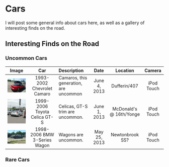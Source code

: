 # Cars

I will post some general info about cars here, as well as a gallery of interesting finds on the road.

## Interesting Finds on the Road

### Uncommon Cars

| Image | Car | Description | Date | Location | Camera |
| ----- | :---: | :--- | :---: | :---: | :---:|
| <img src="./carimages/IMG_1560.JPG" alt="Camaro" width="252"> | 1993-2002 Chevrolet Camaro | Camaros, this generation, are uncommon | June 4, 2013 | Dufferin/407 | iPod Touch |
| <img src="./carimages/IMG_1537.JPG" alt="Celica" width="252"> | 1999-2006 Toyota Celica GT-S | Celicas, GT-S trim are uncommon. | June 1, 2013 | McDonald's @ 16th/Yonge | iPod Touch |
| <img src="./carimages/IMG_1472.JPG" alt="BMW3S" width="252"> | 1998-2006 BMW 3-Series Wagon | Wagons are uncommon. | May 25, 2013 | Newtonbrook SS? | iPod Touch |

### Rare Cars



